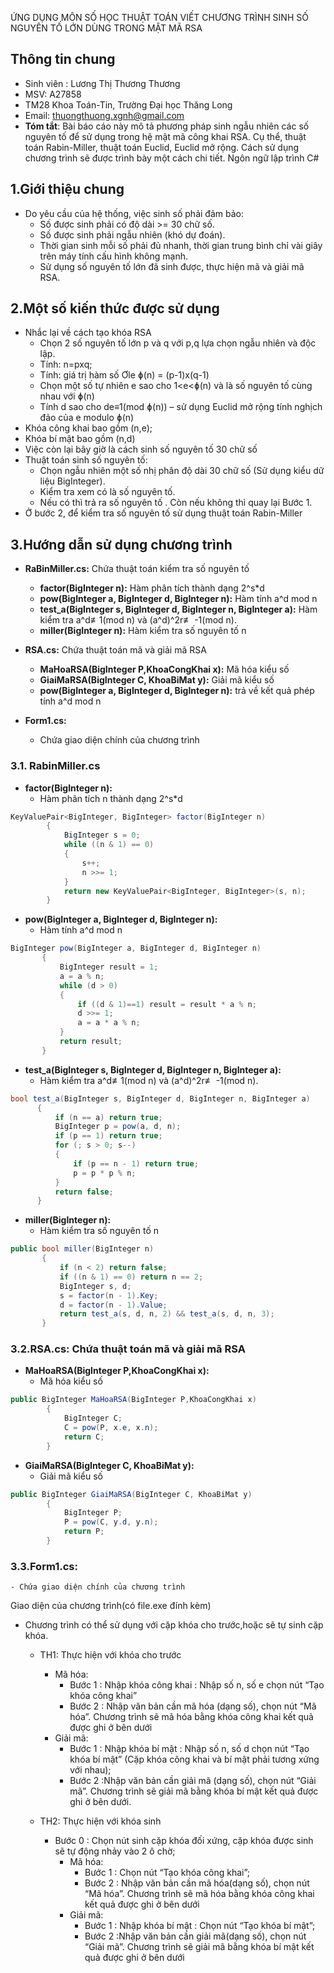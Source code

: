 ỨNG DỤNG MÔN SỐ HỌC THUẬT TOÁN VIẾT CHƯƠNG TRÌNH SINH SỐ NGUYÊN TỐ LỚN DÙNG TRONG MẬT MÃ RSA
## Thông tin chung
- Sinh viên : Lương Thị Thương Thương
- MSV: A27858
- TM28  Khoa Toán-Tin, Trường Đại học Thăng Long
- Email: thuongthuong.xgnh@gmail.com 
- **Tóm tắt**: Bài báo cáo này mô tả phương pháp sinh ngẫu nhiên các số nguyên tố để sử dụng trong hệ mật mã công khai RSA. Cụ thể, thuật toán Rabin-Miller, thuật toán Euclid, Euclid mở rộng. Cách sử dụng chương trình sẽ được trình bày một cách chi tiết. 
Ngôn ngữ lập trình C#
## 1.Giới thiệu chung
- Do yêu cầu của hệ thống, việc sinh số phải đảm bảo: 
    - Số được sinh phải có độ dài >= 30 chữ số.
    - Số được sinh phải ngẫu nhiên (khó dự đoán).
    - Thời gian sinh mỗi số phải đủ nhanh, thời gian trung bình chỉ vài giây trên máy tính cấu hình không mạnh.
    - Sử dụng số nguyên tố lớn đã sinh được, thực hiện mã và giải mã RSA.
## 2.Một số kiến thức được sử dụng
- Nhắc lại về cách tạo khóa RSA
	- Chọn 2 số nguyên tố lớn p và q với p,q lựa chọn ngẫu nhiên và độc lập.
	- Tính: n=pxq;
	- Tính: giá trị hàm số Ơle ɸ(n) = (p-1)x(q-1)
	- Chọn một số tự nhiên e sao cho 1<e<ɸ(n) và là số nguyên tố cùng nhau với ɸ(n)
	- Tính d sao cho de≡1(mod ɸ(n)) – sử dụng Euclid mở rộng tính nghịch đảo của e modulo ɸ(n)
- Khóa công khai bao gồm (n,e);
- Khóa bí mật bao gồm (n,d)
- Việc còn lại bây giờ là cách sinh số nguyên tố 30 chữ số
- Thuật toán sinh số nguyên tố:
  - Chọn ngẫu nhiên một số nhị phân độ dài 30 chữ số (Sử dụng kiểu dữ liệu BigInteger).
  - Kiểm tra xem có là số nguyên tố. 
  - Nếu có thì trả ra số nguyên tố . Còn nếu không thì quay lại Bước 1.
- Ở bước 2, để kiểm tra số nguyên tố sử dụng thuật toán Rabin-Miller
## 3.Hướng dẫn sử dụng chương trình
- **RaBinMiller.cs:** Chứa thuật toán kiểm tra số nguyên tố
  -	**factor(BigInteger n):** Hàm phân tích thành dạng 2^s*d
  -	**pow(BigInteger a, BigInteger d, BigInteger n):** Hàm tính a^d mod n
  -	**test_a(BigInteger s, BigInteger d, BigInteger n, BigInteger a):** Hàm kiểm tra a^d≢1(mod n) và (a^d)^2r≢ -1(mod n).
  -	**miller(BigInteger n):** Hàm kiểm tra số nguyên tố n

-	**RSA.cs:** Chứa thuật toán mã và giải mã RSA
	- **MaHoaRSA(BigInteger P,KhoaCongKhai x):** Mã hóa kiểu số
	- **GiaiMaRSA(BigInteger C, KhoaBiMat y):** Giải mã kiểu số
	- **pow(BigInteger a, BigInteger d, BigInteger n):** trả về kết quả phép tính a^d mod n

-	**Form1.cs:**
	- Chứa giao diện chính của chương trình
### 3.1. RabinMiller.cs
- **factor(BigInteger n):**
  - Hàm phân tích n thành dạng 2^s*d
```C#
KeyValuePair<BigInteger, BigInteger> factor(BigInteger n)
        {
            BigInteger s = 0;
            while ((n & 1) == 0)
            {
                s++;
                n >>= 1;
            }
            return new KeyValuePair<BigInteger, BigInteger>(s, n); 
        }
```
- **pow(BigInteger a, BigInteger d, BigInteger n):** 
  - Hàm tính a^d mod n
 ```C#
 BigInteger pow(BigInteger a, BigInteger d, BigInteger n)
        {
            BigInteger result = 1;
            a = a % n;
            while (d > 0)
            {
                if ((d & 1)==1) result = result * a % n;
                d >>= 1;
                a = a * a % n;
            }
            return result;
        }
 ```
 - **test_a(BigInteger s, BigInteger d, BigInteger n, BigInteger a):**
    - Hàm kiểm tra a^d≢1(mod n) và (a^d)^2r≢ -1(mod n).
  ```C#
  bool test_a(BigInteger s, BigInteger d, BigInteger n, BigInteger a)
        {
            if (n == a) return true;
            BigInteger p = pow(a, d, n);
            if (p == 1) return true;
            for (; s > 0; s--)
            {
                if (p == n - 1) return true;
                p = p * p % n;
            }
            return false;
        }
  ```
  - **miller(BigInteger n):**
    - Hàm kiểm tra số nguyên tố n
 ```C#
 public bool miller(BigInteger n)
        {
            if (n < 2) return false;
            if ((n & 1) == 0) return n == 2;
            BigInteger s, d;
            s = factor(n - 1).Key;
            d = factor(n - 1).Value;
            return test_a(s, d, n, 2) && test_a(s, d, n, 3);
        }
  ```
### **3.2.RSA.cs:** Chứa thuật toán mã và giải mã RSA
- **MaHoaRSA(BigInteger P,KhoaCongKhai x):** 
  - Mã hóa kiểu số
```C#
public BigInteger MaHoaRSA(BigInteger P,KhoaCongKhai x)
        {
            BigInteger C;
            C = pow(P, x.e, x.n);
            return C;
        }
```
- **GiaiMaRSA(BigInteger C, KhoaBiMat y):** 
    - Giải mã kiểu số
```C#
public BigInteger GiaiMaRSA(BigInteger C, KhoaBiMat y)
        {
            BigInteger P;
            P = pow(C, y.d, y.n);
            return P;
        }
```
### **3.3.Form1.cs:**
	- Chứa giao diện chính của chương trình
Giao diện của chương trình(có file.exe đính kèm)

- Chương trình có thể sử dụng với cặp khóa cho trước,hoặc sẽ tự sinh cặp khóa.
  - TH1: Thực hiện với khóa cho trước
    - Mã hóa:
      - Bước 1 : Nhập khóa công khai : Nhập số n, số e chọn nút “Tạo khóa công khai”
      - Bước 2 : Nhập văn bản cần mã hóa (dạng số), chọn nút “Mã hóa”. Chương trình sẽ mã hóa bằng khóa công khai kết quả được ghi ở bên dưới
    - Giải mã:
       - Bước 1 : Nhập khóa bí mật : Nhập số n, số d chọn nút “Tạo khóa bí mật” (Cặp khóa công khai và bí mật phải tương xứng với nhau);
       - Bước 2 :Nhập văn bản cần giải mã (dạng số), chọn nút “Giải mã”. Chương trình sẽ giải mã bằng khóa bí mật kết quả được ghi ở bên dưới.

  - TH2: Thực hiện với khóa sinh
    - Bước 0 : Chọn nút sinh cặp khóa đối xứng, cặp khóa được sinh sẽ tự động nhảy vào 2 ô chờ;
      - Mã hóa:
        - Bước 1 : Chọn nút “Tạo khóa công khai”;
        - Bước 2 : Nhập văn bản cần mã hóa(dạng số), chọn nút “Mã hóa”. Chương trình sẽ mã hóa bằng khóa công khai kết quả được ghi ở bên dưới
      - Giải mã:
        - Bước 1 : Nhập khóa bí mật : Chọn nút “Tạo khóa bí mật”;
        - Bước 2 :Nhập văn bản cần giải mã(dạng số), chọn nút “Giải mã”. Chương trình sẽ giải mã bằng khóa bí mật kết quả được ghi ở bên dưới

